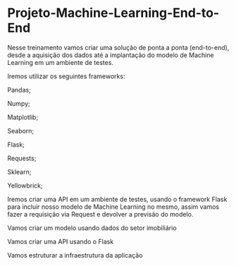 # Projeto-Machine-Learning-End-to-End

Nesse treinamento vamos criar uma solução de ponta a ponta (end-to-end), desde a aquisição dos dados até a implantação do modelo de Machine Learning em um ambiente de testes.

Iremos utilizar os seguintes frameworks:

Pandas;

Numpy;

Matplotlib;

Seaborn;

Flask;

Requests;

Sklearn;

Yellowbrick;

Iremos criar uma API em um ambiente de testes, usando o framework Flask para incluir nosso modelo de Machine Learning no mesmo, assim vamos fazer a requisição via Request e devolver a previsão do modelo.



Vamos criar um modelo usando dados do setor imobiliário

Vamos criar uma API usando o Flask

Vamos estruturar a infraestrutura da aplicação
